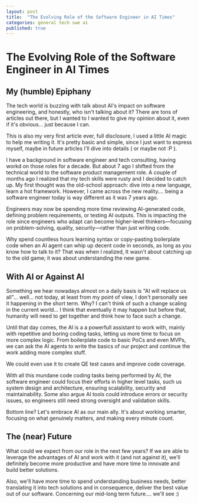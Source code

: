 ```yaml
---
layout: post
title:  "The Evolving Role of the Software Engineer in AI Times"
categories: general tech swe ai
published: true
---
```


# The Evolving Role of the Software Engineer in AI Times
## My (humble) Epiphany
The tech world is buzzing with talk about AI's impact on software engineering, and honestly, who isn't talking about it? There are tons of articles out there, but I wanted to I wanted to give my opinion about it, even if it's obvious… just because I can.

This is also my very first article ever, full disclosure, I used a little AI magic to help me writing it. It's pretty basic and simple, since I just want to express myself, maybe in future articles I'll dive into details ( or maybe not :P ).

I have a background in software engineer and tech consulting, having workd on those roles for a decade. But about 7 ago I shifted from the technical world to the software product management role. A couple of months ago I realized that my tech skills were rusty and I decided to catch up. My first thought was the old-school approach: dive into a new language, learn a hot framework. However, I came across the new reality…. being a software engineer today is way different as it was 7 years ago.

Engineers may now be spending more time reviewing AI-generated code, defining problem requirements, or testing AI outputs. This is impacting the role since engineers who adapt can become higher-level thinkers—focusing on problem-solving, quality, security—rather than just writing code.

Why spend countless hours learning syntax or copy-pasting boilerplate code when an AI agent can whip up decent code in seconds, as long as you know how to talk to it?
That was when I realized,  It wasn't about catching up to the old game; it was about understanding the new game.

## With AI or Against AI
Something we hear nowadays almost on a daily basis is  "AI will replace us all"… well… not today, at least from my point of view, I don't personally see it happening in the short term. Why? I can't think of such a change scaling in the current world… I think that eventually it may happen but before that, humanity will need to get together and think how to face such a change.

Until that day comes, the AI is a a powerfull assistant to work with, mainly with repetitive and boring coding tasks, letting us more time to focus on more complex logic.
From boilerplate code to basic PoCs and even MVPs, we can ask the AI agents to write the basics of our project and continue the work adding more complex stuff.

We could even use it to create QE test cases and improve code coverage.

With all this mundane code coding tasks being performed by AI, the software engineer could focus their efforts in higher level tasks, such us system design and architecture, ensuring scalability, security and maintainability. Some also argue AI tools could introduce errors or security issues, so engineers still need strong oversight and validation skills.

Bottom line? Let's embrace AI as our main ally. It's about working smarter, focusing on what genuinely matters, and making every minute count.

## The (near) Future
What could we expect from our role in the next few years? If we are able to leverage the advantages of AI and work with it (and not against it), we'll definitely become more productive and have more time to innovate and build better solutions.

Also, we'll have more time to spend understanding business needs, better translating it into tech solutions and in consequence, deliver the best value out of our software.
Concerning our mid-long term future…. we'll see :)